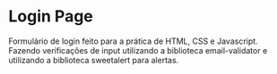 # Login Page

Formulário de login feito para a prática de HTML, CSS e Javascript. Fazendo verificações de input utilizando a biblioteca email-validator e utilizando a biblioteca sweetalert para alertas.
